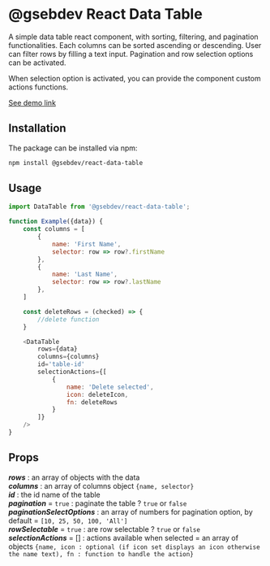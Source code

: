 # @gsebdev React Data Table

A simple data table react component, with sorting, filtering, and pagination functionalities.
Each columns can be sorted ascending or descending.
User can filter rows by filling a text input.
Pagination and row selection options can be activated.

When selection option is activated, you can provide the component custom actions functions.

[See demo link](https://gsebdev.github.io/react-data-table/)
## Installation
The package can be installed via npm:

```bash
npm install @gsebdev/react-data-table
```
## Usage

```js
import DataTable from '@gsebdev/react-data-table';

function Example({data}) {
    const columns = [
        {
            name: 'First Name',
            selector: row => row?.firstName
        },
        {
            name: 'Last Name',
            selector: row => row?.lastName
        },
    ]

    const deleteRows = (checked) => {
        //delete function
    }

    <DataTable
        rows={data}
        columns={columns}
        id='table-id'
        selectionActions={[
            {
                name: 'Delete selected',
                icon: deleteIcon,
                fn: deleteRows 
            }
        ]}
    />  
}
```

## Props

***rows*** : an array of objects with the data\
***columns*** : an array of columns object `{name, selector}`\
***id*** : the id name of the table\
***pagination*** = `true` : paginate the table ? `true` or `false`\
***paginationSelectOptions*** : an array of numbers for pagination option, by default = `[10, 25, 50, 100, 'All']`\
***rowSelectable*** = `true` : are row selectable ? `true` or `false`\
***selectionActions*** = [] : actions available when selected = an array of objects `{name, icon : optional (if icon set displays an icon otherwise the name text), fn : function to handle the action}`